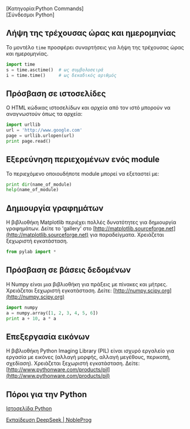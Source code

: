 
[Κατηγορία:Python Commands]  
[Σύνδεσμοι Python]

## Λήψη της τρέχουσας ώρας και ημερομηνίας

Το μοντέλο `time` προσφέρει συναρτήσεις για λήψη της τρέχουσας ώρας και ημερομηνίας.

```python
import time
s = time.asctime()  # ως συμβολοσειρά
i = time.time()     # ως δεκαδικός αριθμός
````

## Πρόσβαση σε ιστοσελίδες

Ο HTML κώδικας ιστοσελίδων και αρχεία από τον ιστό μπορούν να αναγνωστούν όπως τα αρχεία:

```python
import urllib
url = 'http://www.google.com'
page = urllib.urlopen(url)
print page.read()
```

## Εξερεύνηση περιεχομένων ενός module

Το περιεχόμενο οποιουδήποτε module μπορεί να εξεταστεί με:

```python
print dir(name_of_module)
help(name_of_module)
```

## Δημιουργία γραφημάτων

Η βιβλιοθήκη Matplotlib περιέχει πολλές δυνατότητες για δημιουργία γραφημάτων. Δείτε το 'gallery' στο [http://matplotlib.sourceforge.net](http://matplotlib.sourceforge.net) για παραδείγματα. Χρειάζεται ξεχωριστή εγκατάσταση.

```python
from pylab import *
```

## Πρόσβαση σε βάσεις δεδομένων

Η Numpy είναι μια βιβλιοθήκη για πράξεις με πίνακες και μήτρες. Χρειάζεται ξεχωριστή εγκατάσταση. Δείτε: [http://numpy.scipy.org](http://numpy.scipy.org)

```python
import numpy
a = numpy.array([1, 2, 3, 4, 5, 6])
print a + 10, a * a
```

## Επεξεργασία εικόνων

Η βιβλιοθήκη Python Imaging Library (PIL) είναι ισχυρό εργαλείο για εργασία με εικόνες (αλλαγή μορφής, αλλαγή μεγέθους, περικοπή, σχεδίαση). Χρειάζεται ξεχωριστή εγκατάσταση. Δείτε: [http://www.pythonware.com/products/pil](http://www.pythonware.com/products/pil)


## Πόροι για την Python

[Ιστοσελίδα Python](https://www.python.org)

[Εκπαίδευση DeepSeek | NobleProg](https://www.nobleprog.es/en/python-training)

